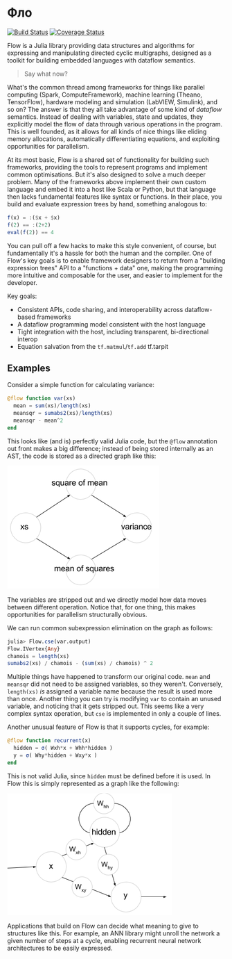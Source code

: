 # Фло

[![Build Status](https://travis-ci.org/MikeInnes/Flow.jl.svg?branch=master)](https://travis-ci.org/MikeInnes/Flow.jl) [![Coverage Status](https://coveralls.io/repos/github/MikeInnes/Flow.jl/badge.svg?branch=master)](https://coveralls.io/github/MikeInnes/Flow.jl?branch=master)

Flow is a Julia library providing data structures and algorithms for expressing and manipulating directed cyclic multigraphs, designed as a toolkit for building embedded languages with dataflow semantics.

> Say what now?

What's the common thread among frameworks for things like parallel computing (Spark, ComputeFramework), machine learning (Theano, TensorFlow), hardware modeling and simulation (LabVIEW, Simulink), and so on? The answer is that they all take advantage of some kind of *dataflow* semantics. Instead of dealing with variables, state and updates, they explicitly model the flow of data through various operations in the program. This is well founded, as it allows for all kinds of nice things like eliding memory allocations, automatically differentiating equations, and exploiting opportunities for parallelism.

At its most basic, Flow is a shared set of functionality for building such frameworks, providing the tools to represent programs and implement common optimisations. But it's also designed to solve a much deeper problem. Many of the frameworks above implement their own custom language and embed it into a host like Scala or Python, but that language then lacks fundamental features like syntax or functions. In their place, you build and evaluate expression trees by hand, something analogous to:

```julia
f(x) = :($x + $x)
f(2) == :(2+2)
eval(f(2)) == 4
```

You can pull off a few hacks to make this style convenient, of course, but fundamentally it's a hassle for both the human and the compiler. One of Flow's key goals is to enable framework designers to return from a "building expression trees" API to a "functions + data" one, making the programming more intuitive and composable for the user, and easier to implement for the developer.

Key goals:

* Consistent APIs, code sharing, and interoperability across dataflow-based frameworks
* A dataflow programming model consistent with the host language
* Tight integration with the host, including transparent, bi-directional interop
* Equation salvation from the `tf.matmul`/`tf.add` tf.tarpit

## Examples

Consider a simple function for calculating variance:

```julia
@flow function var(xs)
  mean = sum(xs)/length(xs)
  meansqr = sumabs2(xs)/length(xs)
  meansqr - mean^2
end
```

This looks like (and is) perfectly valid Julia code, but the `@flow` annotation out front makes a big difference; instead of being stored internally as an AST, the code is stored as a directed graph like this:

![](static/variance.png)

The variables are stripped out and we directly model how data moves between different operation. Notice that, for one thing, this makes opportunities for parallelism structurally obvious.

We can run common subexpression elimination on the graph as follows:

```julia
julia> Flow.cse(var.output)
Flow.IVertex{Any}
chamois = length(xs)
sumabs2(xs) / chamois - (sum(xs) / chamois) ^ 2
```

Multiple things have happened to transform our original code. `mean` and `meansqr` did not need to be assigned variables, so they weren't. Conversely, `length(xs)` *is* assigned a variable name because the result is used more than once. Another thing you can try is modifying `var` to contain an unused variable, and noticing that it gets stripped out. This seems like a very complex syntax operation, but `cse` is implemented in only a couple of lines.

Another unusual feature of Flow is that it supports cycles, for example:

```julia
@flow function recurrent(x)
  hidden = σ( Wxh*x + Whh*hidden )
  y = σ( Why*hidden + Wxy*x )
end
```

This is not valid Julia, since `hidden` must be defined before it is used. In Flow this is simply represented as a graph like the following:

![](static/recurrent.png)

Applications that build on Flow can decide what meaning to give to structures like this. For example, an ANN library might unroll the network a given number of steps at a cycle, enabling recurrent neural network architectures to be easily expressed.
